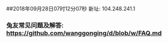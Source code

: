 ##2018年09月28日07时12分07秒 新址: 104.248.241.1
### 兔友常见问题及解答: https://github.com/wanggonging/d/blob/w/FAQ.md
